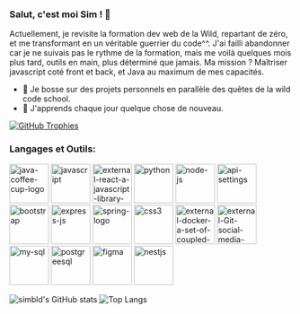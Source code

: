 ### Salut, c'est moi Sim ! 👋

Actuellement, je revisite la formation dev web de la Wild, repartant de zéro, 
et me transformant en un véritable guerrier du code^^. 
J'ai failli abandonner car je ne suivais pas le rythme de la formation, 
mais me voilà quelques mois plus tard, outils en main, plus déterminé que jamais. 
Ma mission ? Maîtriser javascript coté front et back, et Java au maximum de mes capacités.

- 🔭 Je bosse sur des projets personnels en parallèle des quêtes de la wild code school.
- 🌱 J'apprends chaque jour quelque chose de nouveau.

[![GitHub Trophies](https://github-profile-trophy.vercel.app/?username=simbld&no-frame=true&no-bg=true&theme=darkhub&row=1&column=6&margin-w=50&margin-h=50)](https://github.com/ryo-ma/github-profile-trophy)


### Langages et Outils:

<img width="70" height="70" src="https://img.icons8.com/3d-fluency/70/java-coffee-cup-logo.png" alt="java-coffee-cup-logo"/> <img width="70" height="70" src="https://img.icons8.com/arcade/70/javascript.png" alt="javascript"/> <img width="70" height="70" src="https://img.icons8.com/external-tal-revivo-shadow-tal-revivo/70/external-react-a-javascript-library-for-building-user-interfaces-logo-shadow-tal-revivo.png" alt="external-react-a-javascript-library-for-building-user-interfaces-logo-shadow-tal-revivo"/> <img width="70" height="70" src="https://img.icons8.com/3d-fluency/70/python.png" alt="python"/> <img width="70" height="70" src="https://img.icons8.com/fluency/70/node-js.png" alt="node-js"/> <img width="70" height="70" src="https://img.icons8.com/ios-filled/70/api-settings.png" alt="api-settings"/> <img width="70" height="70" src="https://img.icons8.com/plasticine/70/bootstrap.png" alt="bootstrap"/> <img width="70" height="70" src="https://img.icons8.com/officel/70/express-js.png" alt="express-js"/> <img width="70" height="70" src="https://img.icons8.com/office/70/spring-logo.png" alt="spring-logo"/> <img width="70" height="70" src="https://img.icons8.com/plasticine/70/css3.png" alt="css3"/> <img width="70" height="70" src="https://img.icons8.com/external-tal-revivo-color-tal-revivo/80/external-docker-a-set-of-coupled-software-as-a-service-logo-color-tal-revivo.png" alt="external-docker-a-set-of-coupled-software-as-a-service-logo-color-tal-revivo"/> <img width="70" height="70" src="https://img.icons8.com/external-those-icons-lineal-color-those-icons/70/external-Git-social-media-those-icons-lineal-color-those-icons.png" alt="external-Git-social-media-those-icons-lineal-color-those-icons"/> <img width="70" height="70" src="https://img.icons8.com/color/70/my-sql.png" alt="my-sql"/> <img width="70" height="70" src="https://img.icons8.com/plasticine/70/postgreesql.png" alt="postgreesql"/> <img width="70" height="70" src="https://img.icons8.com/stickers/70/figma.png" alt="figma"/> <img width="70" height="70" src="https://img.icons8.com/color/70/nestjs.png" alt="nestjs"/> 


![simbld's GitHub stats](https://github-readme-stats.vercel.app/api?username=simbld&show_icons=true&theme=radical)      ![Top Langs](https://github-readme-stats.vercel.app/api/top-langs/?username=simbld&layout=compact&theme=radical)
